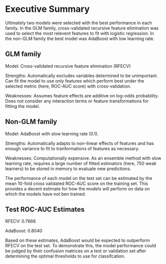 # Executive Summary

Ultimately two models were selected with the best performance in each family. In the GLM family, cross-validated recursive feature elimination was used to select the most relevent features to fit with logistic regression. In the non-GLM family the best model was AdaBoost with low learning rate.

## GLM family
Model: Cross-validated recursive feature elimination (RFECV)

Strengths: Automatically excludes variables determined to be unimportant. Can fit the model to use only features which perform best under the selected metric (here, ROC-AUC score) with cross-validation. 

Weaknesses: Assumes feature effects are additive on log-odds probability. Does not consider any interaction terms or feature transformations for fitting the model.

## Non-GLM family
Model: AdaBoost with slow learning rate (0.1).

Strengths: Automatically adapts to non-linear effects of features and has enough variance to fit to tranformations of features as necessary. 

Weaknesses: Computationally expensive. As an ensemble method with slow learning rate, requires a large number of fitted estimators (here, 750 weak learners) to be stored in memory to evaluate new predictions.

The performance of each model on the test set can be estimated by the mean 10-fold cross validated ROC-AUC score on the training set. This provides a decent estimate for how the models will perform on data on which the models have not ben trained.

## Test ROC-AUC Estimates
RFECV: 0.7666

AdaBoost: 0.8040

Based on these estimates, AdaBoost would be expected to outperform RFECV on the test set. To demonstrate this, the model performance could be judged by their confusion matrices on a test or validation set after determining the optimal thresholds to use for classifcation.
